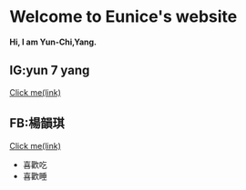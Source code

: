 # Welcome to Eunice's website

**Hi, I am Yun-Chi,Yang.**



## IG:yun 7 yang
[Click me(link)](https://www.instagram.com/yun_7_yang/)
## FB:楊韻琪
[Click me(link)](https://www.facebook.com/profile.php?id=100004580893012)

- 喜歡吃
- 喜歡睡



